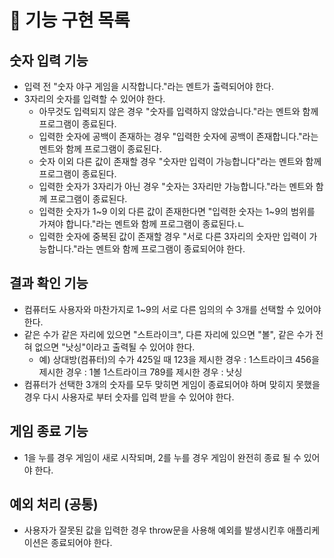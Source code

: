 # 🚀 기능 구현 목록

## 숫자 입력 기능

- 입력 전 "숫자 야구 게임을 시작합니다."라는 멘트가 출력되어야 한다.
- 3자리의 숫자를 입력할 수 있어야 한다.
  - 아무것도 입력되지 않은 경우 "숫자를 입력하지 않았습니다."라는 멘트와 함께 프로그램이 종료된다.
  - 입력한 숫자에 공백이 존재하는 경우 "입력한 숫자에 공백이 존재합니다."라는 멘트와 함께 프로그램이 종료된다.
  - 숫자 이외 다른 값이 존재할 경우 "숫자만 입력이 가능합니다"라는 멘트와 함께 프로그램이 종료된다.
  - 입력한 숫자가 3자리가 아닌 경우 "숫자는 3자리만 가능합니다."라는 멘트와 함께 프로그램이 종료된다.
  - 입력한 숫자가 1~9 이외 다른 값이 존재한다면 "입력한 숫자는 1~9의 범위를 가져야 합니다."라는 멘트와 함께 프로그램이 종료된다.ㄴ
  - 입력한 숫자에 중복된 값이 존재할 경우 "서로 다른 3자리의 숫자만 입력이 가능합니다."라는 멘트와 함께 프로그램이 종료되어야 한다.

## 결과 확인 기능

- 컴퓨터도 사용자와 마찬가지로 1~9의 서로 다른 임의의 수 3개를 선택할 수 있어야 한다.
- 같은 수가 같은 자리에 있으면 "스트라이크", 다른 자리에 있으면 "볼", 같은 수가 전혀 없으면 "낫싱"이라고 출력될 수 있어야 한다.
  - 예) 상대방(컴퓨터)의 수가 425일 때
    123을 제시한 경우 : 1스트라이크
    456을 제시한 경우 : 1볼 1스트라이크
    789를 제시한 경우 : 낫싱
- 컴퓨터가 선택한 3개의 숫자를 모두 맞히면 게임이 종료되어야 하며 맞히지 못했을 경우 다시 사용자로 부터 숫자를 입력 받을 수 있어야 한다.

## 게임 종료 기능

- 1을 누를 경우 게임이 새로 시작되며, 2를 누를 경우 게임이 완전히 종료 될 수 있어야 한다.

## 예외 처리 (공통)

- 사용자가 잘못된 값을 입력한 경우 throw문을 사용해 예외를 발생시킨후 애플리케이션은 종료되어야 한다.
